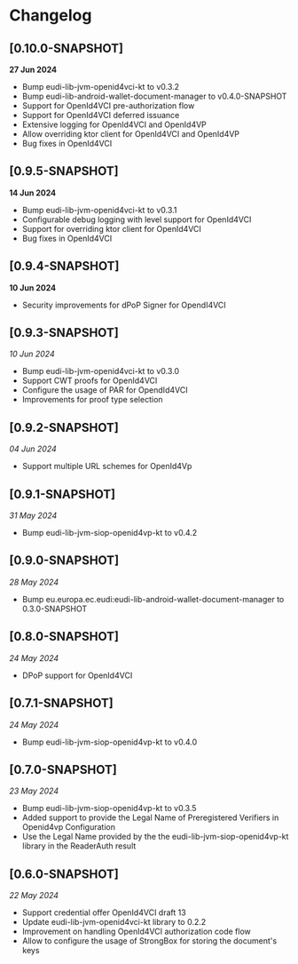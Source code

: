 # Changelog

## [0.10.0-SNAPSHOT]

__27 Jun 2024__

- Bump eudi-lib-jvm-openid4vci-kt to v0.3.2
- Bump eudi-lib-android-wallet-document-manager to v0.4.0-SNAPSHOT
- Support for OpenId4VCI pre-authorization flow
- Support for OpenId4VCI deferred issuance
- Extensive logging for OpenId4VCI and OpenId4VP
- Allow overriding ktor client for OpenId4VCI and OpenId4VP
- Bug fixes in OpenId4VCI

## [0.9.5-SNAPSHOT]

__14 Jun 2024__

- Bump eudi-lib-jvm-openid4vci-kt to v0.3.1
- Configurable debug logging with level support for OpenId4VCI
- Support for overriding ktor client for OpenId4VCI
- Bug fixes in OpenId4VCI

## [0.9.4-SNAPSHOT]

__10 Jun 2024__

- Security improvements for dPoP Signer for OpendI4VCI

## [0.9.3-SNAPSHOT]

_10 Jun 2024_

- Bump eudi-lib-jvm-openid4vci-kt to v0.3.0
- Support CWT proofs for OpenId4VCI
- Configure the usage of PAR for OpendId4VCI
- Improvements for proof type selection

## [0.9.2-SNAPSHOT]

_04 Jun 2024_

- Support multiple URL schemes for OpenId4Vp

## [0.9.1-SNAPSHOT]

_31 May 2024_

- Bump eudi-lib-jvm-siop-openid4vp-kt to v0.4.2

## [0.9.0-SNAPSHOT]

_28 May 2024_

- Bump eu.europa.ec.eudi:eudi-lib-android-wallet-document-manager to 0.3.0-SNAPSHOT

## [0.8.0-SNAPSHOT]

_24 May 2024_

- DPoP support for OpenId4VCI

## [0.7.1-SNAPSHOT]

_24 May 2024_

- Bump eudi-lib-jvm-siop-openid4vp-kt to v0.4.0

## [0.7.0-SNAPSHOT]

_23 May 2024_

- Bump eudi-lib-jvm-siop-openid4vp-kt to v0.3.5
- Added support to provide the Legal Name of Preregistered Verifiers in Openid4vp Configuration
- Use the Legal Name provided by the the eudi-lib-jvm-siop-openid4vp-kt library in the ReaderAuth result

## [0.6.0-SNAPSHOT]

_22 May 2024_

- Support credential offer OpenId4VCI draft 13
- Update eudi-lib-jvm-openid4vci-kt library to 0.2.2
- Improvement on handling OpenId4VCI authorization code flow
- Allow to configure the usage of StrongBox for storing the document's keys
